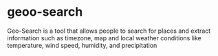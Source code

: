 # geoo-search
Geo-Search is a tool that allows people to search for places and extract information such as timezone, map and local weather conditions like temperature, wind speed, humidity, and precipitation
